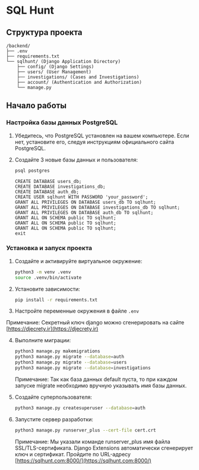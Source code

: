 # SQL Hunt

## Структура проекта

```
/backend/ 
├── .env 
├── requirements.txt
└── sqlhunt/ (Django Application Directory)
    ├── config/ (Django Settings)
    ├── users/ (User Management)
    ├── investigations/ (Cases and Investigations)
    ├── account/ (Authentication and Authorization)
    └── manage.py
```

## Начало работы

### Настройка базы данных PostgreSQL

1. Убедитесь, что PostgreSQL установлен на
 вашем компьютере. Если нет, установите его, следуя инструкциям официального сайта PostgreSQL.
2. Создайте 3 новые базы данных и пользователя:

   ```bash
   psql postgres 
   ```

   ```psql
   CREATE DATABASE users_db;
   CREATE DATABASE investigations_db;
   CREATE DATABASE auth_db;
   CREATE USER sqlhunt WITH PASSWORD 'your_password';
   GRANT ALL PRIVILEGES ON DATABASE users_db TO sqlhunt;
   GRANT ALL PRIVILEGES ON DATABASE investigations_db TO sqlhunt;
   GRANT ALL PRIVILEGES ON DATABASE auth_db TO sqlhunt;
   GRANT ALL ON SCHEMA public TO sqlhunt;
   GRANT ALL ON SCHEMA public TO sqlhunt;
   GRANT ALL ON SCHEMA public TO sqlhunt;
   exit
   ```

### Установка и запуск проекта

1. Создайте и активируйте виртуальное окружение:

   ```bash
   python3 -m venv .venv
   source .venv/bin/activate 
   ```
2. Установите зависимости:

   ```bash
   pip install -r requirements.txt
   ```
3. Настройте переменные окружения в файле `.env`

Примечание: Секретный ключ django можно сгенерировать на сайте [https://djecrety.ir](https://djecrety.ir)

4. Выполните миграции:

   ```bash
   python3 manage.py makemigrations
   python3 manage.py migrate --database=auth
   python3 manage.py migrate --database=users
   python3 manage.py migrate --database=investigations
   ```
   Примечание: Так как база данных default пуста, то при каждом запуске migrate необходимо вручную указывать имя базы данных.
5. Создайте суперпользователя:

   ```bash
   python3 manage.py createsuperuser --database=auth
   ```
6. Запустите сервер разработки:

   ```bash
   python3 manage.py runserver_plus --cert-file cert.crt
   ```
   Примечание: Мы указали команде runserver_plus имя файла SSL/TLS-сертификата. Django Extensions автоматически сгенерирует ключ и сертификат. Пройдите по URL-адресу [https://sqlhunt.com:8000/](https://sqlhunt.com:8000/)
